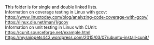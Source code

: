 This folder is for single and double linked lists.  
Information on coverage testing in Linux with gcov:  
https://www.linuxtoday.com/blog/analyzing-code-coverage-with-gcov/  
https://linux.die.net/man/1/gcov  
Information on unit testing in Linux with CUnit:  
https://cunit.sourceforge.net/example.html  
https://mysnippets443.wordpress.com/2015/03/07/ubuntu-install-cunit/  
